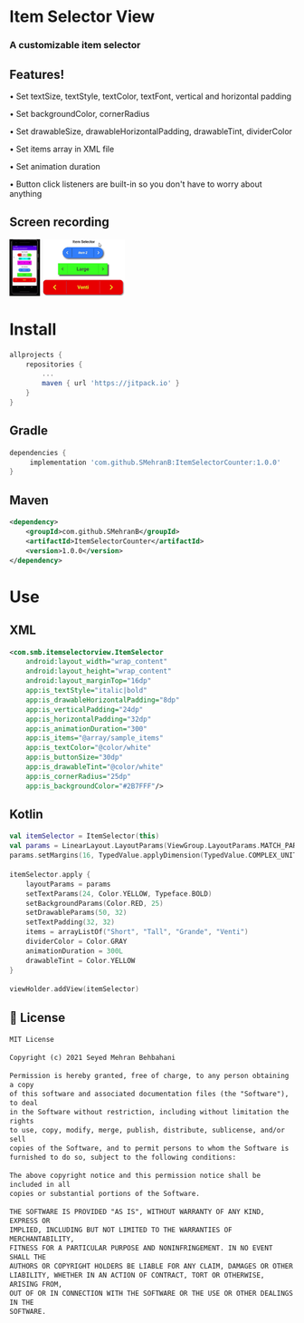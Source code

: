 
# Item Selector View

### A customizable item selector
 
## Features!

 •	 Set textSize, textStyle, textColor, textFont, vertical and horizontal padding
 
 •	 Set backgroundColor, cornerRadius
 
 •	 Set drawableSize, drawableHorizontalPadding, drawableTint, dividerColor
 
 •	 Set items array in XML file
 
 •   Set animation duration
 
 •   Button click listeners are built-in so you don't have to worry about anything
 

## Screen recording
 <img src="./screen_recording.gif" height="100">
 <img src="./screen_recording2.gif" height="100">
 
# Install
 
```groovy
allprojects {
	repositories {
		...
		maven { url 'https://jitpack.io' }
	}
}
```
## Gradle

```groovy
dependencies {
	 implementation 'com.github.SMehranB:ItemSelectorCounter:1.0.0'
}
```

## Maven
```xml
<dependency>
	<groupId>com.github.SMehranB</groupId>
	<artifactId>ItemSelectorCounter</artifactId>
	<version>1.0.0</version>
</dependency>
 ```
# Use
 
## XML
```xml
<com.smb.itemselectorview.ItemSelector
    android:layout_width="wrap_content"
    android:layout_height="wrap_content"
    android:layout_marginTop="16dp"
    app:is_textStyle="italic|bold"
    app:is_drawableHorizontalPadding="8dp"
    app:is_verticalPadding="24dp"
    app:is_horizontalPadding="32dp"
    app:is_animationDuration="300"
    app:is_items="@array/sample_items"
    app:is_textColor="@color/white"
    app:is_buttonSize="30dp"
    app:is_drawableTint="@color/white"
    app:is_cornerRadius="25dp"
    app:is_backgroundColor="#2B7FFF"/>
 ```

## Kotlin
```kotlin
val itemSelector = ItemSelector(this)
val params = LinearLayout.LayoutParams(ViewGroup.LayoutParams.MATCH_PARENT, ViewGroup.LayoutParams.WRAP_CONTENT)
params.setMargins(16, TypedValue.applyDimension(TypedValue.COMPLEX_UNIT_DIP, 16f, resources.displayMetrics).toInt(), 16 ,0)

itemSelector.apply {
    layoutParams = params
    setTextParams(24, Color.YELLOW, Typeface.BOLD)
    setBackgroundParams(Color.RED, 25)
    setDrawableParams(50, 32)
    setTextPadding(32, 32)
    items = arrayListOf("Short", "Tall", "Grande", "Venti")
    dividerColor = Color.GRAY
    animationDuration = 300L
    drawableTint = Color.YELLOW
}

viewHolder.addView(itemSelector)
```

## 📄 License
```text
MIT License

Copyright (c) 2021 Seyed Mehran Behbahani

Permission is hereby granted, free of charge, to any person obtaining a copy
of this software and associated documentation files (the "Software"), to deal
in the Software without restriction, including without limitation the rights
to use, copy, modify, merge, publish, distribute, sublicense, and/or sell
copies of the Software, and to permit persons to whom the Software is
furnished to do so, subject to the following conditions:

The above copyright notice and this permission notice shall be included in all
copies or substantial portions of the Software.

THE SOFTWARE IS PROVIDED "AS IS", WITHOUT WARRANTY OF ANY KIND, EXPRESS OR
IMPLIED, INCLUDING BUT NOT LIMITED TO THE WARRANTIES OF MERCHANTABILITY,
FITNESS FOR A PARTICULAR PURPOSE AND NONINFRINGEMENT. IN NO EVENT SHALL THE
AUTHORS OR COPYRIGHT HOLDERS BE LIABLE FOR ANY CLAIM, DAMAGES OR OTHER
LIABILITY, WHETHER IN AN ACTION OF CONTRACT, TORT OR OTHERWISE, ARISING FROM,
OUT OF OR IN CONNECTION WITH THE SOFTWARE OR THE USE OR OTHER DEALINGS IN THE
SOFTWARE.
```
